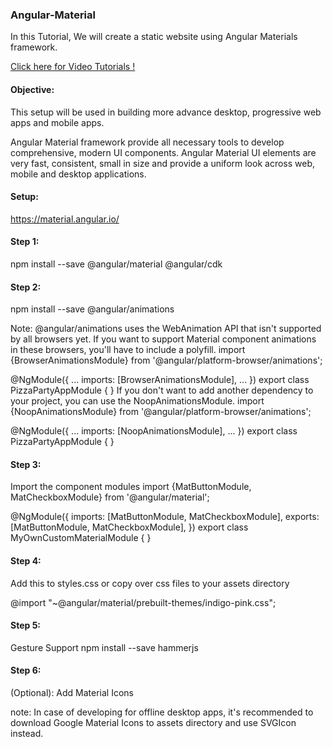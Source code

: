 ### Angular-Material
In this Tutorial, We will create a static website using Angular Materials framework.

[Click here for Video Tutorials !](https://www.youtube.com/watch?v=Tua9Cbw_YgU&list=PLp0TENYyY8lF1I4EgKLcwRvxy820BgWpd)

#### Objective:
This setup will be used in building more advance desktop, progressive web apps and mobile apps.

Angular Material framework provide all necessary tools to develop comprehensive, modern UI components.
Angular Material UI elements are very fast, consistent, small in size and provide a uniform look across web, mobile and desktop applications.

#### Setup: 
https://material.angular.io/

#### Step 1:
npm install --save @angular/material @angular/cdk

#### Step 2:
npm install --save @angular/animations

Note: @angular/animations uses the WebAnimation API that isn't supported by all browsers yet. If you want to support Material component animations in these browsers, you'll have to include a polyfill.
import {BrowserAnimationsModule} from '@angular/platform-browser/animations';

@NgModule({
  ...
  imports: [BrowserAnimationsModule],
  ...
})
export class PizzaPartyAppModule { }
If you don't want to add another dependency to your project, you can use the NoopAnimationsModule.
import {NoopAnimationsModule} from '@angular/platform-browser/animations';

@NgModule({
  ...
  imports: [NoopAnimationsModule],
  ...
})
export class PizzaPartyAppModule { }

#### Step 3:
Import the component modules
import {MatButtonModule, MatCheckboxModule} from '@angular/material';

@NgModule({
  imports: [MatButtonModule, MatCheckboxModule],
  exports: [MatButtonModule, MatCheckboxModule],
})
export class MyOwnCustomMaterialModule { }

#### Step 4:
Add this to styles.css or copy over css files to your assets directory

@import "~@angular/material/prebuilt-themes/indigo-pink.css";

#### Step 5:
Gesture Support
npm install --save hammerjs

#### Step 6:
(Optional): Add Material Icons
<link href="https://fonts.googleapis.com/icon?family=Material+Icons" rel="stylesheet">

note: In case of developing for offline desktop apps, it's recommended to download Google Material Icons to assets directory and use SVGIcon instead.
